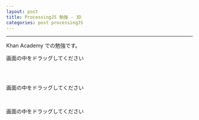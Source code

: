 ```yaml
---
layout: post
title: ProcessingJS 勉強 - 3D
categories: post processingJS
---
```


-----

Khan Academy での勉強です。

<canvas id="canvas1"></canvas>
画面の中をドラッグしてください

<pre>

  
</pre> 

<canvas id="canvas2"></canvas>
画面の中をドラッグしてください
<pre>
  
</pre>

<canvas id="canvas3"></canvas>
画面の中をドラッグしてください
<pre>
  
</pre>
  
<script src="//code.jquery.com/jquery-1.11.3.js"></script>
<script src="{{site.url}}/js/processing.min.js" charset="utf-8"></script>
<script src="https://cdn.rawgit.com/google/code-prettify/master/loader/run_prettify.js?skin=sons-of-obsidian"></script>
<script type="text/javascript">
var $window = $(window)
  // make code pretty
  $('pre').addClass('prettyprint');
  $('pre').css({"background":"#111",
	  	           "font-size":"1.05em",
		                "border":"0px"}
		            );
  $('code').css({"font-size":"1.05em","color":"#f00"});

  //$("#logo").lettering();

function sketchProc1(processing) {
  
  var height = 400,
      width = 400;
  var backgroundColor = processing.color(255, 255, 255);
  var nodeColor = processing.color(40, 168, 107);
  var edgeColor = processing.color(34, 68, 204);
  var nodeSize = 8;
  var node0 = [-100, -100, -100];
  var node1 = [-100, -100,  100]; 
  var node2 = [-100,  100, -100];
  var node3 = [-100,  100,  100];
  var node4 = [ 100, -100, -100];
  var node5 = [ 100, -100,  100];
  var node6 = [ 100,  100, -100];
  var node7 = [ 100,  100,  100];
  var nodes = [node0, node1, node2, node3, node4, node5, node6, node7];

  var edge0  = [0, 1];
  var edge1  = [1, 3];
  var edge2  = [3, 2];
  var edge3  = [2, 0];
  var edge4  = [4, 5];
  var edge5  = [5, 7];
  var edge6  = [7, 6];
  var edge7  = [6, 4];
  var edge8  = [0, 4];
  var edge9  = [1, 5];
  var edge10 = [2, 6];
  var edge11 = [3, 7];
  var edges = [edge0, edge1, edge2, edge3, edge4, edge5, edge6, edge7, edge8, edge9, edge10, edge11];
  
  var rotateZ3D = function(theta) {
   var sinTheta = Math.sin(theta);
   var cosTheta = Math.cos(theta);
   for (var n = 0; n < nodes.length; n++) {
      var node = nodes[n];
      var x = node[0];
      var y = node[1];
      node[0] = x * cosTheta - y * sinTheta;
      node[1] = y * cosTheta + x * sinTheta;
   }
  };
  var rotateY3D = function(theta) {
   var sinTheta = Math.sin(theta);
   var cosTheta = Math.cos(theta);
   for (var n = 0; n < nodes.length; n++) {
      var node = nodes[n];
      var x = node[0];
      var z = node[2];
      node[0] = x * cosTheta - z * sinTheta;
      node[2] = z * cosTheta + x * sinTheta;
   }
  };
  var rotateX3D = function(theta) {
   var sinTheta = Math.sin(theta);
   var cosTheta = Math.cos(theta);
   for (var n = 0; n < nodes.length; n++) {
      var node = nodes[n];
      var y = node[1];
      var z = node[2];
      node[1] = y * cosTheta - z * sinTheta;
      node[2] = z * cosTheta + y * sinTheta;
   }
  };
 
  processing.setup = function(){
    // canvas size 
    processing.size(width,height);
  }
  
  rotateZ3D(30);
  rotateX3D(45);
  rotateY3D(30);
  
  processing.draw = function(){
    processing.background(backgroundColor);
  
    // move origin to 
    processing.translate(200, 200);
   
    // drawing nodes
    processing.fill(nodeColor);
    processing.noStroke();
    for (var n = 0; n < nodes.length; n++) {
      var node = nodes[n];
      processing.ellipse(node[0], node[1], nodeSize, nodeSize);
    }
    
    // drawing edges
    processing.stroke(edgeColor);
    for (var e = 0; e < edges.length; e++) {
      var n0 = edges[e][0];
      var n1 = edges[e][1];
      var node0 = nodes[n0];
      var node1 = nodes[n1];
      processing.line(node0[0], node0[1], node1[0], node1[1]);
    }
        
  }    

  processing.mouseDragged = function() {
    rotateY3D(processing.mouseX - processing.pmouseX);
    rotateX3D(processing.mouseY - processing.pmouseY);
  };

};  

function sketchProc2(processing) {
  
  var height = 400,
      width = 400;
  var backgroundColor = processing.color(255, 255, 255);
  var nodeColor = processing.color(40, 168, 107);
  var edgeColor = processing.color(34, 68, 204);
  var nodeSize = 8;

  // Create a cuboid with a vertex at (x, y, z)
  // with width, w, height, h, and depth, d.
  var createCuboid = function(x, y, z, w, h, d) {
    var nodes = [[x, y, z ], [x, y, z+d], [x, y+h, z ], [x, y+h, z+d], [x+w, y, z ], [x+w, y, z+d], [x+w, y+h, z ], [x+w, y+h, z+d]];

    var edges = [[0, 1], [1, 3], [3, 2], [2, 0], [4, 5], [5, 7], [7, 6], [6, 4], [0, 4], [1, 5], [2, 6], [3, 7]];

    return { 'nodes': nodes, 'edges': edges};
  };
  
  var shape = createCuboid(0, 0, 0, 100, 160, 50);
  var nodes = shape.nodes; 
  var edges = shape.edges;
  
  var rotateZ3D = function(theta) {
   var sinTheta = Math.sin(theta);
   var cosTheta = Math.cos(theta);
   for (var n = 0; n < nodes.length; n++) {
      var node = nodes[n];
      var x = node[0];
      var y = node[1];
      node[0] = x * cosTheta - y * sinTheta;
      node[1] = y * cosTheta + x * sinTheta;
   }
  };
  var rotateY3D = function(theta) {
   var sinTheta = Math.sin(theta);
   var cosTheta = Math.cos(theta);
   for (var n = 0; n < nodes.length; n++) {
      var node = nodes[n];
      var x = node[0];
      var z = node[2];
      node[0] = x * cosTheta - z * sinTheta;
      node[2] = z * cosTheta + x * sinTheta;
   }
  };
  var rotateX3D = function(theta) {
   var sinTheta = Math.sin(theta);
   var cosTheta = Math.cos(theta);
   for (var n = 0; n < nodes.length; n++) {
      var node = nodes[n];
      var y = node[1];
      var z = node[2];
      node[1] = y * cosTheta - z * sinTheta;
      node[2] = z * cosTheta + y * sinTheta;
   }
  };
 
  processing.setup = function(){
    // canvas size 
    processing.size(width,height);
  
  }
  
  rotateZ3D(30);
  rotateX3D(45);
  rotateY3D(30);
  
  processing.draw = function(){
    processing.background(backgroundColor);
  
    // move origin to 
    processing.translate(200, 200);
   
    // drawing nodes
    processing.fill(nodeColor);
    processing.noStroke();
    for (var n = 0; n < nodes.length; n++) {
      var node = nodes[n];
      processing.ellipse(node[0], node[1], nodeSize, nodeSize);
    }
    
    // drawing edges
    processing.stroke(edgeColor);
    for (var e = 0; e < edges.length; e++) {
      var n0 = edges[e][0];
      var n1 = edges[e][1];
      var node0 = nodes[n0];
      var node1 = nodes[n1];
      processing.line(node0[0], node0[1], node1[0], node1[1]);
    }
        
  }    

  processing.mouseDragged = function() {
    rotateY3D(processing.mouseX - processing.pmouseX);
    rotateX3D(processing.mouseY - processing.pmouseY);
  };

}; 

function sketchProc3(processing) {
  
  var height = 400,
      width = 400;
  var backgroundColor = processing.color(255, 255, 255);
  var nodeColor = processing.color(40, 168, 107);
  var edgeColor = processing.color(34, 68, 204);
  var nodeSize = 8;

  // Create a cuboid with a vertex at (x, y, z)
  // with width, w, height, h, and depth, d.
  var createCuboid = function(x, y, z, w, h, d) {
    var nodes = [[x, y, z ], [x, y, z+d], [x, y+h, z ], [x, y+h, z+d], [x+w, y, z ], [x+w, y, z+d], [x+w, y+h, z ], [x+w, y+h, z+d]];

    var edges = [[0, 1], [1, 3], [3, 2], [2, 0], [4, 5], [5, 7], [7, 6], [6, 4], [0, 4], [1, 5], [2, 6], [3, 7]];

    return { 'nodes': nodes, 'edges': edges};
  };
  
  var shape1 = createCuboid(-120, -20, -20, 240, 40, 40);
  var shape2 = createCuboid(-120, -50, -30, -20, 100, 60);
  var shape3 = createCuboid( 120, -50, -30, 20, 100, 60);
  var shapes = [shape1, shape2, shape3];
  var nodes = shapes.nodes; 
  var edges = shapes.edges;
  
  // Rotate shape around the z-axis
  var rotateZ3D = function(theta, nodes) {
    var sinTheta = Math.sin(theta);
    var cosTheta = Math.cos(theta);
    
    for (var n = 0; n < nodes.length; n++) {
        var node = nodes[n];
        var x = node[0];
        var y = node[1];
        node[0] = x * cosTheta - y * sinTheta;
        node[1] = y * cosTheta + x * sinTheta;
    }
  };

  var rotateY3D = function(theta, nodes) {
    var sinTheta = Math.sin(theta);
    var cosTheta = Math.cos(theta);
    
    for (var n = 0; n < nodes.length; n++) {
        var node = nodes[n];
        var x = node[0];
        var z = node[2];
        node[0] = x * cosTheta - z * sinTheta;
        node[2] = z * cosTheta + x * sinTheta;
    }
  };

  var rotateX3D = function(theta, nodes) {
    var sinTheta = Math.sin(theta);
    var cosTheta = Math.cos(theta);
    
    for (var n = 0; n < nodes.length; n++) {
        var node = nodes[n];
        var y = node[1];
        var z = node[2];
        node[1] = y * cosTheta - z * sinTheta;
        node[2] = z * cosTheta + y * sinTheta;
    }
  };
 
  processing.setup = function(){
    // canvas size 
    processing.size(width,height);
  
  }
  
  processing.draw = function(){
    processing.background(backgroundColor);
  
    // move origin to 
    processing.translate(200, 200);
   
    // drawing nodes
    processing.fill(nodeColor);
    processing.noStroke();
    for (var shapeNum = 0; shapeNum < shapes.length; shapeNum++) {
      var nodes = shapes[shapeNum].nodes;
      for (var n = 0; n < nodes.length; n++) {
          var node = nodes[n]; processing.ellipse(node[0], node[1], nodeSize, nodeSize);
      }
    }
    
    // drawing edges
    processing.stroke(edgeColor);
    for (var shapeNum = 0; shapeNum < shapes.length; shapeNum++) {
      var nodes = shapes[shapeNum].nodes;
      var edges = shapes[shapeNum].edges;
      for (var e = 0; e < edges.length; e++) {
          var n0 = edges[e][0];
          var n1 = edges[e][1];
          var node0 = nodes[n0];
          var node1 = nodes[n1];
          processing.line(node0[0], node0[1], node1[0], node1[1]);
      }        
    }    

  }; 

  processing.mouseDragged = function() {
    var dx = processing.mouseX - processing.pmouseX;
    var dy = processing.mouseY - processing.pmouseY;
    for (var shapeNum = 0; shapeNum < shapes.length; shapeNum++) {
      var nodes = shapes[shapeNum].nodes;
      rotateY3D(dx, nodes);
      rotateX3D(dy, nodes);
    }
  };
};  

var canvas1 = document.getElementById("canvas1");
var canvas2 = document.getElementById("canvas2");
var canvas3 = document.getElementById("canvas3");

// attaching the sketchProc function to the canvas
var p1 = new Processing(canvas1, sketchProc1);
var p2 = new Processing(canvas2, sketchProc2);
var p3 = new Processing(canvas3, sketchProc3);
// p.exit(); to detach it

</script>
